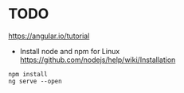 # TODO
https://angular.io/tutorial


* Install node and npm for Linux
https://github.com/nodejs/help/wiki/Installation


```
npm install
ng serve --open
```
